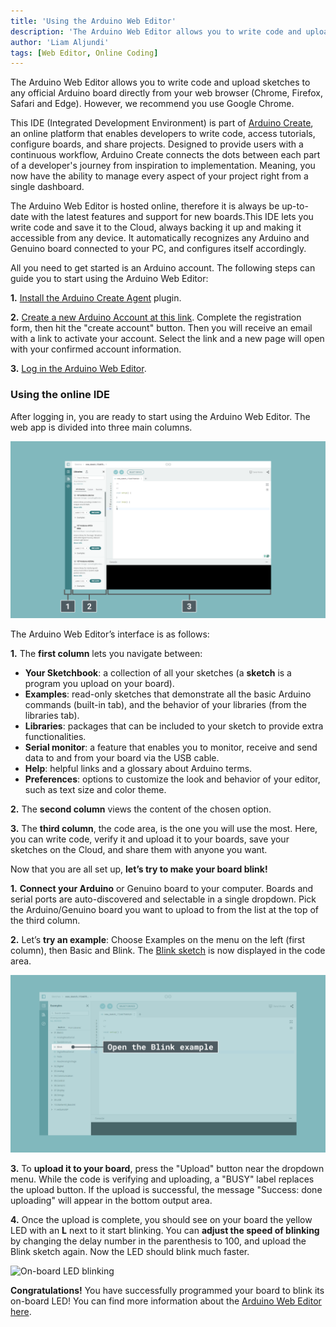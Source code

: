 ```yaml
---
title: 'Using the Arduino Web Editor'
description: 'The Arduino Web Editor allows you to write code and upload sketches to any official Arduino board from your web browser.'
author: 'Liam Aljundi'
tags: [Web Editor, Online Coding]
---
```


The Arduino Web Editor allows you to write code and upload sketches to any official Arduino board directly from your web browser (Chrome, Firefox, Safari and Edge). However, we recommend you use Google Chrome. 

This IDE (Integrated Development Environment) is part of [Arduino Create](https://create.arduino.cc/), an online platform that enables developers to write code, access tutorials, configure boards, and share projects. Designed to provide users with a continuous workflow, Arduino Create connects the dots between each part of a developer's journey from inspiration to implementation. Meaning, you now have the ability to manage every aspect of your project right from a single dashboard.

The Arduino Web Editor is hosted online, therefore it is always be up-to-date with the latest features and support for new boards.This IDE lets you write code and save it to the Cloud, always backing it up and making it accessible from any device. It automatically recognizes any Arduino and Genuino board connected to your PC, and configures itself accordingly.

All you need to get started is an Arduino account. The following steps can guide you to start using the Arduino Web Editor:

**1.** [Install the Arduino Create Agent](https://create.arduino.cc/getting-started/plugin/welcome) plugin.
   
**2.** [Create a new Arduino Account at this link](https://auth.arduino.cc/register). Complete the registration form, then hit the "create account" button. Then you will receive an email with a link to activate your account. Select the link and a new page will open with your confirmed account information.
   
**3.** [Log in the Arduino Web Editor](http://create.arduino.cc/editor).

### Using the online IDE

After logging in, you are ready to start using the Arduino Web Editor. The web app is divided into three main columns.

![The Arduino Web Editor](./assets/web-editor.png)

The Arduino Web Editor’s interface is as follows:

**1.** The **first column** lets you navigate between:
   
 - **Your Sketchbook**: a collection of all your sketches (a **sketch** is a program you upload on your board).
- **Examples**: read-only sketches that demonstrate all the basic Arduino commands (built-in tab), and the behavior of your libraries (from the libraries tab).
- **Libraries**: packages that can be included to your sketch to provide extra functionalities.
- **Serial monitor**: a feature that enables you to monitor, receive and send data to and from your board via the USB cable.
- **Help**: helpful links and a glossary about Arduino terms.
- **Preferences**: options to customize the look and behavior of your editor, such as text size and color theme.

**2.** The **second column** views the content of the chosen option.
   
**3.** The **third column**, the code area, is the one you will use the most. Here, you can write code, verify it and upload it to your boards, save your sketches on the Cloud, and share them with anyone you want.

Now that you are all set up, **let’s try to make your board blink!**

**1.** **Connect your Arduino** or Genuino board to your computer. Boards and serial ports are auto-discovered and selectable in a single dropdown. Pick the Arduino/Genuino board you want to upload to from the list at the top of the third column.
   
**2.** Let’s **try an example**: Choose Examples on the menu on the left (first column), then Basic and Blink. The [Blink sketch](https://create.arduino.cc/example/builtin/01.Basics%5CBlink/Blink/preview) is now displayed in the code area.

![Finding an example](./assets/finding-an-example.png)

**3.** To **upload it to your board**, press the "Upload" button near the dropdown menu. While the code is verifying and uploading, a "BUSY" label replaces the upload button. If the upload is successful, the message "Success: done uploading" will appear in the bottom output area.
   
**4.** Once the upload is complete, you should see on your board the yellow LED with an **L** next to it start blinking. You can **adjust the speed of blinking** by changing the delay number in the parenthesis to 100, and upload the Blink sketch again. Now the LED should blink much faster.

![On-board LED blinking](./assets/onboard-led-blinking.gif)

**Congratulations!** You have successfully programmed your board to blink its on-board LED! You can find more information about the [Arduino Web Editor here](https://create.arduino.cc/projecthub/Arduino_Genuino/getting-started-with-arduino-web-editor-on-various-platforms-4b3e4a).